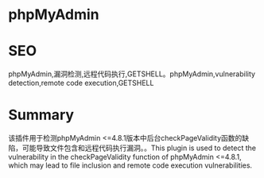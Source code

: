# phpMyAdmin
# SEO
phpMyAdmin,漏洞检测,远程代码执行,GETSHELL。phpMyAdmin,vulnerability detection,remote code execution,GETSHELL
# Summary
该插件用于检测phpMyAdmin <=4.8.1版本中后台checkPageValidity函数的缺陷，可能导致文件包含和远程代码执行漏洞。。This plugin is used to detect the vulnerability in the checkPageValidity function of phpMyAdmin <=4.8.1, which may lead to file inclusion and remote code execution vulnerabilities.
